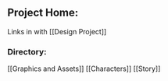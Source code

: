 ## Project Home:
Links in with [[Design Project]]

### Directory:
[[Graphics and Assets]]
[[Characters]]
[[Story]]
